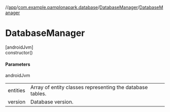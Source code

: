 //[app](../../../index.md)/[com.example.pamplonapark.database](../index.md)/[DatabaseManager](index.md)/[DatabaseManager](-database-manager.md)

# DatabaseManager

[androidJvm]\
constructor()

#### Parameters

androidJvm

| | |
|---|---|
| entities | Array of entity classes representing the database tables. |
| version | Database version. |
